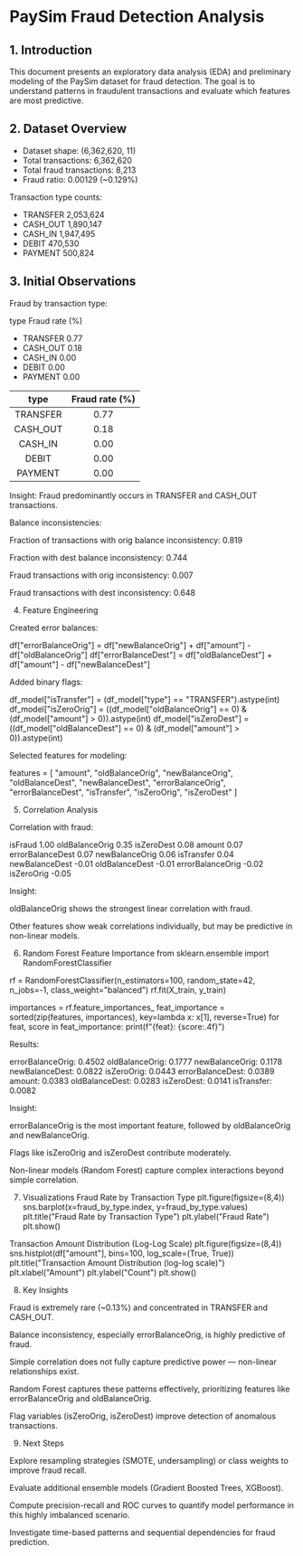 # PaySim Fraud Detection Analysis

## 1. Introduction

This document presents an exploratory data analysis (EDA) and preliminary modeling of the PaySim dataset for fraud detection. The goal is to understand patterns in fraudulent transactions and evaluate which features are most predictive.

## 2. Dataset Overview

* Dataset shape: (6,362,620, 11)
* Total transactions: 6,362,620
* Total fraud transactions: 8,213
* Fraud ratio: 0.00129 (~0.129%)

Transaction type counts:

* TRANSFER     2,053,624
* CASH_OUT     1,890,147
* CASH_IN      1,947,495
* DEBIT          470,530
* PAYMENT       500,824

## 3. Initial Observations

Fraud by transaction type:

  type	Fraud rate (%)
* TRANSFER	0.77
* CASH_OUT	0.18
* CASH_IN	0.00
* DEBIT	0.00
* PAYMENT	0.00

| type | Fraud rate (%) |
| :---:   | :---: |
| TRANSFER | 0.77   |
| CASH_OUT | 0.18   |
| CASH_IN | 0.00   |
| DEBIT | 0.00   |
| PAYMENT | 0.00   |

Insight: Fraud predominantly occurs in TRANSFER and CASH_OUT transactions.

Balance inconsistencies:

Fraction of transactions with orig balance inconsistency: 0.819

Fraction with dest balance inconsistency: 0.744

Fraud transactions with orig inconsistency: 0.007

Fraud transactions with dest inconsistency: 0.648

4. Feature Engineering

Created error balances:

df["errorBalanceOrig"] = df["newBalanceOrig"] + df["amount"] - df["oldBalanceOrig"]
df["errorBalanceDest"] = df["oldBalanceDest"] + df["amount"] - df["newBalanceDest"]


Added binary flags:

df_model["isTransfer"] = (df_model["type"] == "TRANSFER").astype(int)
df_model["isZeroOrig"] = ((df_model["oldBalanceOrig"] == 0) & (df_model["amount"] > 0)).astype(int)
df_model["isZeroDest"] = ((df_model["oldBalanceDest"] == 0) & (df_model["amount"] > 0)).astype(int)


Selected features for modeling:

features = [
    "amount",
    "oldBalanceOrig", "newBalanceOrig",
    "oldBalanceDest", "newBalanceDest",
    "errorBalanceOrig", "errorBalanceDest",
    "isTransfer", "isZeroOrig", "isZeroDest"
]

5. Correlation Analysis

Correlation with fraud:

isFraud             1.00
oldBalanceOrig      0.35
isZeroDest          0.08
amount              0.07
errorBalanceDest    0.07
newBalanceOrig      0.06
isTransfer          0.04
newBalanceDest     -0.01
oldBalanceDest     -0.01
errorBalanceOrig   -0.02
isZeroOrig         -0.05


Insight:

oldBalanceOrig shows the strongest linear correlation with fraud.

Other features show weak correlations individually, but may be predictive in non-linear models.

6. Random Forest Feature Importance
from sklearn.ensemble import RandomForestClassifier

rf = RandomForestClassifier(n_estimators=100, random_state=42, n_jobs=-1, class_weight="balanced")
rf.fit(X_train, y_train)

importances = rf.feature_importances_
feat_importance = sorted(zip(features, importances), key=lambda x: x[1], reverse=True)
for feat, score in feat_importance:
    print(f"{feat}: {score:.4f}")


Results:

errorBalanceOrig: 0.4502
oldBalanceOrig: 0.1777
newBalanceOrig: 0.1178
newBalanceDest: 0.0822
isZeroOrig: 0.0443
errorBalanceDest: 0.0389
amount: 0.0383
oldBalanceDest: 0.0283
isZeroDest: 0.0141
isTransfer: 0.0082


Insight:

errorBalanceOrig is the most important feature, followed by oldBalanceOrig and newBalanceOrig.

Flags like isZeroOrig and isZeroDest contribute moderately.

Non-linear models (Random Forest) capture complex interactions beyond simple correlation.

7. Visualizations
Fraud Rate by Transaction Type
plt.figure(figsize=(8,4))
sns.barplot(x=fraud_by_type.index, y=fraud_by_type.values)
plt.title("Fraud Rate by Transaction Type")
plt.ylabel("Fraud Rate")
plt.show()


Transaction Amount Distribution (Log-Log Scale)
plt.figure(figsize=(8,4))
sns.histplot(df["amount"], bins=100, log_scale=(True, True))
plt.title("Transaction Amount Distribution (log-log scale)")
plt.xlabel("Amount")
plt.ylabel("Count")
plt.show()


8. Key Insights

Fraud is extremely rare (~0.13%) and concentrated in TRANSFER and CASH_OUT.

Balance inconsistency, especially errorBalanceOrig, is highly predictive of fraud.

Simple correlation does not fully capture predictive power — non-linear relationships exist.

Random Forest captures these patterns effectively, prioritizing features like errorBalanceOrig and oldBalanceOrig.

Flag variables (isZeroOrig, isZeroDest) improve detection of anomalous transactions.

9. Next Steps

Explore resampling strategies (SMOTE, undersampling) or class weights to improve fraud recall.

Evaluate additional ensemble models (Gradient Boosted Trees, XGBoost).

Compute precision-recall and ROC curves to quantify model performance in this highly imbalanced scenario.

Investigate time-based patterns and sequential dependencies for fraud prediction.
